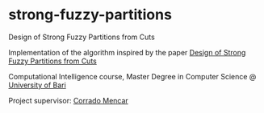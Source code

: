 # strong-fuzzy-partitions
Design of Strong Fuzzy Partitions from Cuts

Implementation of the algorithm inspired by the paper [Design of Strong Fuzzy Partitions from Cuts](https://www.researchgate.net/publication/266644545_Design_of_Strong_Fuzzy_Partitions_from_Cuts) 

Computational Intelligence course, Master Degree in Computer Science @ [University of Bari](http://www.uniba.it/ricerca/dipartimenti/informatica)

Project supervisor: [Corrado Mencar](https://sites.google.com/site/cilabuniba/people/faculty/mencar)
